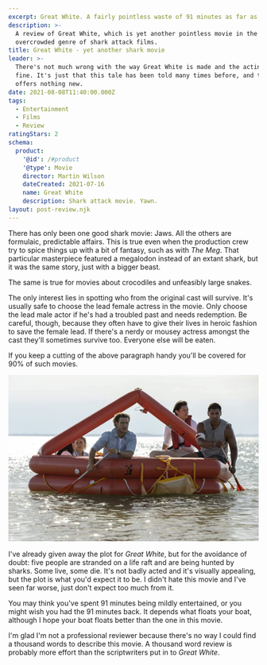 ```yaml
---
excerpt: Great White. A fairly pointless waste of 91 minutes as far as I'm concerned.
description: >-
  A review of Great White, which is yet another pointless movie in the
  overcrowded genre of shark attack films.
title: Great White - yet another shark movie
leader: >-
  There's not much wrong with the way Great White is made and the acting is
  fine. It's just that this tale has been told many times before, and this movie
  offers nothing new.
date: 2021-08-08T11:40:00.000Z
tags:
  - Entertainment
  - Films
  - Review
ratingStars: 2
schema:
  product:
    '@id': /#product
    '@type': Movie
    director: Martin Wilson
    dateCreated: 2021-07-16
    name: Great White
    description: Shark attack movie. Yawn.
layout: post-review.njk
---
```

 
 
There has only been one good shark movie: Jaws. All the others are formulaic, predictable affairs. This is true even when the production crew try to spice things up with a bit of fantasy, such as with *The Meg*. That particular masterpiece featured a megalodon instead of an extant shark, but it was the same story, just with a bigger beast. 

The same is true for movies about crocodiles and unfeasibly large snakes.

The only interest lies in spotting who from the original cast will survive. It's usually safe to choose the lead female actress in the movie. Only choose the lead male actor if he's had a troubled past and needs redemption. Be careful, though, because they often have to give their lives in heroic fashion to save the female lead. If there's a nerdy or mousey actress amongst the cast they'll sometimes survive too. Everyone else will be eaten.

If you keep a cutting of the above paragraph handy you'll be covered for 90% of such movies. 

![Still from Great White.](/assets/images/posts/2021/08/2021-08-08-great-white.jpg "class=full|@itemprop=image")

I've already given away the plot for *Great White*, but for the avoidance of doubt: five people are stranded on a life raft and are being hunted by sharks. Some live, some die. It's not badly acted and it's visually appealing, but the plot is what you'd expect it to be. I didn't hate this movie and I've seen far worse, just don't expect too much from it.

You may think you've spent 91 minutes being mildly entertained, or you might wish you had the 91 minutes back. It depends what floats your boat, although I hope your boat floats better than the one in this movie.

I'm glad I'm not a professional reviewer because there's no way I could find a thousand words to describe this movie. A thousand word review is probably more effort than the scriptwriters put in to *Great White*.

 


